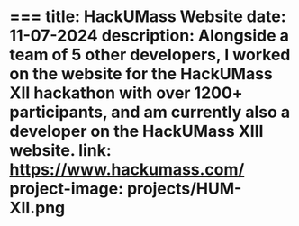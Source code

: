 === 
title: HackUMass Website
date: 11-07-2024
description: Alongside a team of 5 other developers, I worked on the website for the HackUMass XII hackathon with over 1200+ participants, and am currently also a developer on the HackUMass XIII website.
link: https://www.hackumass.com/
project-image: projects/HUM-XII.png
===